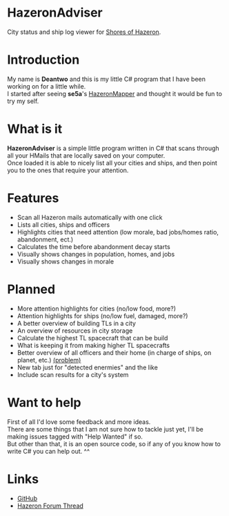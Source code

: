 HazeronAdviser
==============

City status and ship log viewer for [Shores of Hazeron](http://hazeron.com/).

Introduction
==============

My name is **Deantwo** and this is my little C# program that I have been working on for a little while.<br>
I started after seeing **se5a**'s [HazeronMapper](https://github.com/se5a/HazeronMapper) and thought it would be fun to try my self.

What is it
==============

**HazeronAdviser** is a simple little program written in C# that scans through all your HMails that are locally saved on your computer.<br>
Once loaded it is able to nicely list all your cities and ships, and then point you to the ones that require your attention.

Features
==============

- Scan all Hazeron mails automatically with one click
- Lists all cities, ships and officers
- Highlights cities that need attention (low morale, bad jobs/homes ratio, abandonment, ect.)
- Calculates the time before abandonment decay starts
- Visually shows changes in population, homes, and jobs
- Visually shows changes in morale

Planned
==============

- More attention highlights for cities (no/low food, more?)
- Attention highlights for ships (no/low fuel, damaged, more?)
- A better overview of building TLs in a city
- An overview of resources in city storage
- Calculate the highest TL spacecraft that can be build
- What is keeping it from making higher TL spacecrafts
- Better overview of all officers and their home (in charge of ships, on planet, etc.) [(problem)](http://hazeron.com/phpBB3/viewtopic.php?f=5&t=6893)
- New tab just for "detected enermies" and the like
- Include scan results for a city's system

Want to help
==============

First of all I'd love some feedback and more ideas.<br>
There are some things that I am not sure how to tackle just yet, I'll be making issues tagged with "Help Wanted" if so.<br>
But other than that, it is an open source code, so if any of you know how to write C# you can help out. ^^

Links
==============

- [GitHub](https://github.com/Deantwo/HazeronAdviser)
- [Hazeron Forum Thread](http://hazeron.com/phpBB3/viewtopic.php?f=3&t=6867)
